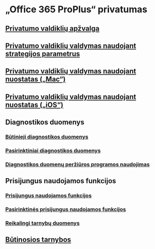 # „Office 365 ProPlus“ privatumas
## [Privatumo valdiklių apžvalga](overview-privacy-controls.md)
## [Privatumo valdiklių valdymas naudojant strategijos parametrus](manage-privacy-controls.md)
## [Privatumo valdiklių valdymas naudojant nuostatas („Mac“)](mac-privacy-preferences.md)
## [Privatumo valdiklių valdymas naudojant nuostatas („iOS“)](ios-privacy-preferences.md)

## Diagnostikos duomenys
### [Būtinieji diagnostikos duomenys](required-diagnostic-data.md)
### [Pasirinktiniai diagnostikos duomenys](optional-diagnostic-data.md)
### [Diagnostikos duomenų peržiūros programos naudojimas](https://support.office.com/article/cf761ce9-d805-4c60-a339-4e07f3182855)

## Prisijungus naudojamos funkcijos
### [Prisijungus naudojamos funkcijos](connected-experiences.md)
### [Pasirinktinės prisijungus naudojamos funkcijos](optional-connected-experiences.md)
### [Reikalingi tarnybų duomenys](required-service-data.md)

## [Būtinosios tarnybos](essential-services.md)